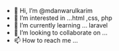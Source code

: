 - 👋 Hi, I’m @mdanwarulkarim
- 👀 I’m interested in ...html ,css, php 
- 🌱 I’m currently learning ... laravel
- 💞️ I’m looking to collaborate on ...
- 📫 How to reach me ...

<!---
mdanwarulkarim/mdanwarulkarim is a ✨ special ✨ repository because its `README.md` (this file) appears on your GitHub profile.
You can click the Preview link to take a look at your changes.
--->

